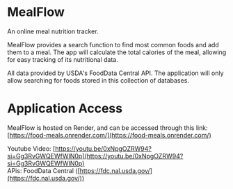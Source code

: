 # MealFlow
An online meal nutrition tracker.

MealFlow provides a search function to find most common foods and add them to a meal. The app will calculate the total calories of the meal, allowing for easy tracking of its nutritional data.


All data provided by USDA's FoodData Central API. The application will only allow searching for foods stored in this collection of databases. 

# Application Access

MealFlow is hosted on Render, and can be accessed through this link: [https://food-meals.onrender.com/](https://food-meals.onrender.com/)  

Youtube Video: [https://youtu.be/0xNpgOZRW94?si=Gg3RvGWQEWfWIN0p](https://youtu.be/0xNpgOZRW94?si=Gg3RvGWQEWfWIN0p)  
APis: FoodData Central ([https://fdc.nal.usda.gov/](https://fdc.nal.usda.gov/)) 
